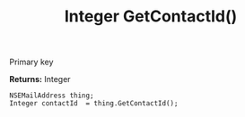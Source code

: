 ﻿---
uid: crmscript_ref_NSEMailAddress_GetContactId
title: Integer GetContactId()
intellisense: NSEMailAddress.GetContactId
keywords: NSEMailAddress, GetContactId
so.topic: reference
---

Primary key

**Returns:** Integer


```crmscript
NSEMailAddress thing;
Integer contactId  = thing.GetContactId();
```


